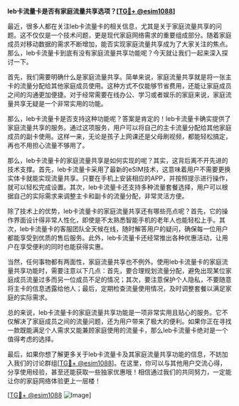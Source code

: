 **leb卡流量卡是否有家庭流量共享选项？[[TG💪+ @esim1088](https://t.me/s/esim1088)]**

最近，很多人都在关注leb卡流量卡的相关信息，尤其是关于家庭流量共享的问题。这不仅仅是一个技术问题，更是现代家庭网络需求的重要组成部分。随着家庭成员对移动数据的需求不断增加，能否实现家庭流量共享成为了大家关注的焦点。那么，leb卡流量卡到底有没有家庭流量共享功能呢？今天就让我们一起来深入探讨一下。

首先，我们需要明确什么是家庭流量共享。简单来说，家庭流量共享就是将一张主卡的流量分配给其他家庭成员使用。这种方式不仅能够节省费用，还能让家庭成员之间的沟通更加便捷。对于经常需要在线办公、学习或者娱乐的家庭来说，家庭流量共享无疑是一个非常实用的功能。

那么，leb卡流量卡是否支持这种功能呢？答案是肯定的！leb卡流量卡确实提供了家庭流量共享的服务。通过这项服务，用户可以将自己的主卡流量分配给其他家庭成员的副卡使用。这样一来，无论是孩子上网课还是父母刷视频，都能轻松搞定，再也不用担心流量不够用了。

那么，leb卡流量卡的家庭流量共享是如何实现的呢？其实，这背后离不开先进的技术支撑。首先，leb卡流量卡采用了最新的eSIM技术，这意味着用户不需要更换实体卡就能实现流量共享。只要在手机上安装相应的APP，并按照提示进行操作，就可以轻松完成设置。其次，leb卡流量卡还支持多种流量套餐选择，用户可以根据自己的实际需求来调整主卡和副卡的流量分配，非常灵活方便。

除了技术上的优势，leb卡流量卡的家庭流量共享还有哪些亮点呢？首先，它的操作界面设计得非常人性化，即使是不太熟悉智能手机的老年人也能轻松上手。其次，leb卡流量卡的客服团队全天候在线，随时解答用户的疑问，确保每一位用户都能享受到优质的售后服务。此外，leb卡流量卡还经常推出各种优惠活动，让用户在享受便利的同时也能获得实惠。

当然，任何事物都有两面性，家庭流量共享也不例外。使用leb卡流量卡的家庭流量共享功能时，需要注意以下几点：首先，要合理规划流量分配，避免出现某位家庭成员流量过多而另一位成员不足的情况；其次，要注意保护个人隐私，不要随意将主卡的信息透露给他人；最后，定期检查流量使用情况，及时调整套餐以满足家庭的实际需求。

总的来说，leb卡流量卡的家庭流量共享功能是一项非常实用且贴心的服务。它不仅解决了家庭成员之间的流量问题，还为用户带来了极大的便利。如果你正在寻找一款既能满足个人需求又能兼顾家庭使用的流量卡，那么leb卡流量卡绝对是一个值得考虑的选择。

最后，如果你想了解更多关于leb卡流量卡及其家庭流量共享功能的信息，不妨加入我们的讨论群组[[TG💪+ @esim1088](https://t.me/s/esim1088)]。在这里，你可以与其他用户交流心得，分享使用经验，甚至还能获取一些独家优惠哦！相信通过我们的共同努力，一定能让你的家庭网络体验更上一层楼！

[[TG💪+ @esim1088](https://t.me/s/esim1088) ![Image](https://i.postimg.cc/4NQfJmqS/Snipaste-2025-05-13-00-14-12.png)]